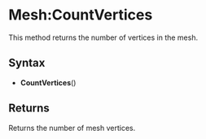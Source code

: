 # Mesh:CountVertices

This method returns the number of vertices in the mesh.

## Syntax

- **CountVertices**()

## Returns

Returns the number of mesh vertices.

